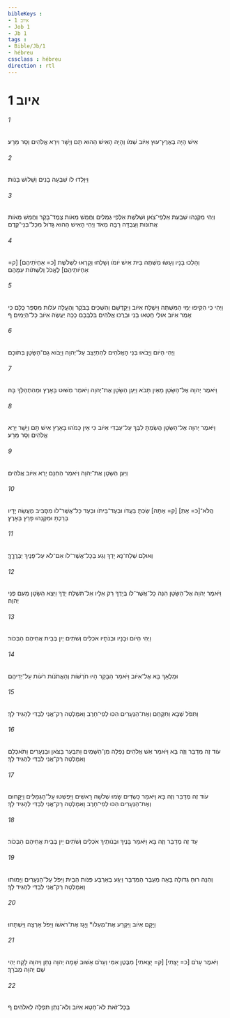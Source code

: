 ```yaml
---
bibleKeys : 
- איוב 1
- Job 1
- Jb 1
tags : 
- Bible/Jb/1
- hébreu
cssclass : hébreu
direction : rtl
---
```


# איוב 1

###### 1
אִישׁ הָיָה בְאֶרֶץ־עוּץ אִיֹּוב שְׁמֹו וְהָיָה הָאִישׁ הַהוּא תָּם וְיָשָׁר וִירֵא אֱלֹהִים וְסָר מֵרָע׃
###### 2
וַיִּוָּלְדוּ לֹו שִׁבְעָה בָנִים וְשָׁלֹושׁ בָּנֹות׃
###### 3
וַיְהִי מִקְנֵהוּ שִׁבְעַת אַלְפֵי־צֹאן וּשְׁלֹשֶׁת אַלְפֵי גְמַלִּים וַחֲמֵשׁ מֵאֹות צֶמֶד־בָּקָר וַחֲמֵשׁ מֵאֹות אֲתֹונֹות וַעֲבֻדָּה רַבָּה מְאֹד וַיְהִי הָאִישׁ הַהוּא גָּדֹול מִכָּל־בְּנֵי־קֶדֶם׃
###### 4
וְהָלְכוּ בָנָיו וְעָשׂוּ מִשְׁתֶּה בֵּית אִישׁ יֹומֹו וְשָׁלְחוּ וְקָרְאוּ לִשְׁלֹשֶׁת [כ= אַחְיֹתֵיהֶם] [ק= אַחְיֹותֵיהֶם] לֶאֱכֹל וְלִשְׁתֹּות עִמָּהֶם׃
###### 5
וַיְהִי כִּי הִקִּיפוּ יְמֵי הַמִּשְׁתֶּה וַיִּשְׁלַח אִיֹּוב וַיְקַדְּשֵׁם וְהִשְׁכִּים בַּבֹּקֶר וְהֶעֱלָה עֹלֹות מִסְפַּר כֻּלָּם כִּי אָמַר אִיֹּוב אוּלַי חָטְאוּ בָנַי וּבֵרֲכוּ אֱלֹהִים בִּלְבָבָם כָּכָה יַעֲשֶׂה אִיֹּוב כָּל־הַיָּמִים׃ ף
###### 6
וַיְהִי הַיֹּום וַיָּבֹאוּ בְּנֵי הָאֱלֹהִים לְהִתְיַצֵּב עַל־יְהוָה וַיָּבֹוא גַם־הַשָּׂטָן בְּתֹוכָם׃
###### 7
וַיֹּאמֶר יְהוָה אֶל־הַשָּׂטָן מֵאַיִן תָּבֹא וַיַּעַן הַשָּׂטָן אֶת־יְהוָה וַיֹּאמַר מִשּׁוּט בָּאָרֶץ וּמֵהִתְהַלֵּךְ בָּהּ׃
###### 8
וַיֹּאמֶר יְהוָה אֶל־הַשָּׂטָן הֲשַׂמְתָּ לִבְּךָ עַל־עַבְדִּי אִיֹּוב כִּי אֵין כָּמֹהוּ בָּאָרֶץ אִישׁ תָּם וְיָשָׁר יְרֵא אֱלֹהִים וְסָר מֵרָע׃
###### 9
וַיַּעַן הַשָּׂטָן אֶת־יְהוָה וַיֹּאמַר הַחִנָּם יָרֵא אִיֹּוב אֱלֹהִים׃
###### 10
הֲלֹא־[כ= אַתְּ] [ק= אַתָּה] שַׂכְתָּ בַעֲדֹו וּבְעַד־בֵּיתֹו וּבְעַד כָּל־אֲשֶׁר־לֹו מִסָּבִיב מַעֲשֵׂה יָדָיו בֵּרַכְתָּ וּמִקְנֵהוּ פָּרַץ בָּאָרֶץ׃
###### 11
וְאוּלָם שְׁלַח־נָא יָדְךָ וְגַע בְּכָל־אֲשֶׁר־לֹו אִם־לֹא עַל־פָּנֶיךָ יְבָרֲךֶךָּ׃
###### 12
וַיֹּאמֶר יְהוָה אֶל־הַשָּׂטָן הִנֵּה כָל־אֲשֶׁר־לֹו בְּיָדֶךָ רַק אֵלָיו אַל־תִּשְׁלַח יָדֶךָ וַיֵּצֵא הַשָּׂטָן מֵעִם פְּנֵי יְהוָה׃
###### 13
וַיְהִי הַיֹּום וּבָנָיו וּבְנֹתָיו אֹכְלִים וְשֹׁתִים יַיִן בְּבֵית אֲחִיהֶם הַבְּכֹור׃
###### 14
וּמַלְאָךְ בָּא אֶל־אִיֹּוב וַיֹּאמַר הַבָּקָר הָיוּ חֹרְשֹׁות וְהָאֲתֹנֹות רֹעֹות עַל־יְדֵיהֶם׃
###### 15
וַתִּפֹּל שְׁבָא וַתִּקָּחֵם וְאֶת־הַנְּעָרִים הִכּוּ לְפִי־חָרֶב וָאִמָּלְטָה רַק־אֲנִי לְבַדִּי לְהַגִּיד לָךְ׃
###### 16
עֹוד זֶה מְדַבֵּר וְזֶה בָּא וַיֹּאמַר אֵשׁ אֱלֹהִים נָפְלָה מִן־הַשָּׁמַיִם וַתִּבְעַר בַּצֹּאן וּבַנְּעָרִים וַתֹּאכְלֵם וָאִמָּלְטָה רַק־אֲנִי לְבַדִּי לְהַגִּיד לָךְ׃
###### 17
עֹוד זֶה מְדַבֵּר וְזֶה בָּא וַיֹּאמַר כַּשְׂדִּים שָׂמוּ שְׁלֹשָׁה רָאשִׁים וַיִּפְשְׁטוּ עַל־הַגְּמַלִּים וַיִּקָּחוּם וְאֶת־הַנְּעָרִים הִכּוּ לְפִי־חָרֶב וָאִמָּלְטָה רַק־אֲנִי לְבַדִּי לְהַגִּיד לָךְ׃
###### 18
עַד זֶה מְדַבֵּר וְזֶה בָּא וַיֹּאמַר בָּנֶיךָ וּבְנֹותֶיךָ אֹכְלִים וְשֹׁתִים יַיִן בְּבֵית אֲחִיהֶם הַבְּכֹור׃
###### 19
וְהִנֵּה רוּחַ גְּדֹולָה בָּאָה מֵעֵבֶר הַמִּדְבָּר וַיִּגַּע בְּאַרְבַּע פִּנֹּות הַבַּיִת וַיִּפֹּל עַל־הַנְּעָרִים וַיָּמוּתוּ וָאִמָּלְטָה רַק־אֲנִי לְבַדִּי לְהַגִּיד לָךְ׃
###### 20
וַיָּקָם אִיֹּוב וַיִּקְרַע אֶת־מְעִלֹו* וַיָּגָז אֶת־רֹאשֹׁו וַיִּפֹּל אַרְצָה וַיִּשְׁתָּחוּ׃
###### 21
וַיֹּאמֶר עָרֹם [כ= יָצָתִי] [ק= יָצָאתִי] מִבֶּטֶן אִמִּי וְעָרֹם אָשׁוּב שָׁמָה יְהוָה נָתַן וַיהוָה לָקָח יְהִי שֵׁם יְהוָה מְבֹרָךְ׃
###### 22
בְּכָל־זֹאת לֹא־חָטָא אִיֹּוב וְלֹא־נָתַן תִּפְלָה לֵאלֹהִים׃ ף
